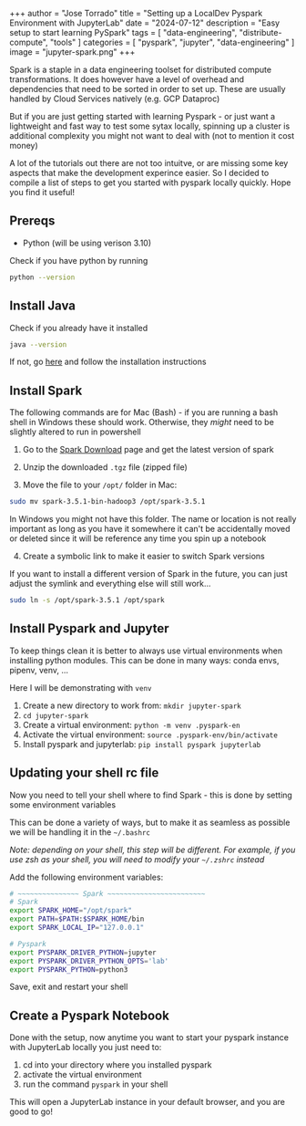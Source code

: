 
+++
author = "Jose Torrado"
title = "Setting up a LocalDev Pyspark Environment with JupyterLab"
date = "2024-07-12"
description = "Easy setup to start learning PySpark"
tags = [
    "data-engineering",
    "distribute-compute",
    "tools"
]
categories = [
    "pyspark",
    "jupyter",
    "data-engineering"
]
image = "jupyter-spark.png"
+++

Spark is a staple in a data engineering toolset for distributed compute transformations. It does however have a level of overhead and dependencies that need to be sorted in order to set up. These are usually handled by Cloud Services natively (e.g. GCP Dataproc)

But if you are just getting started with learning Pyspark - 
or just want a lightweight and fast way to test some sytax locally, 
spinning up a cluster is additional complexity you might not want to deal with 
(not to mention it cost money)

A lot of the tutorials out there are not too intuitve, or are missing some key aspects
that make the development experince easier.
So I decided to compile a list of steps to get you started with pyspark locally quickly.
Hope you find it useful!



## Prereqs
- Python (will be using verison 3.10) 

Check if you have python by running 

``` bash
python --version
```

## Install Java

Check if you already have it installed

``` bash
java --version
```

If not, go [here](https://www.java.com/en/download/) and follow the installation instructions

## Install Spark

The following commands are for Mac (Bash) - if you are running a bash shell in Windows these should work. Otherwise, they _might_ need to be slightly altered to run in powershell

1. Go to the [Spark Download](https://spark.apache.org/downloads.html) page and get the latest version of spark

2. Unzip the downloaded `.tgz` file (zipped file)

3. Move the file to your `/opt/` folder in Mac:

``` bash
sudo mv spark-3.5.1-bin-hadoop3 /opt/spark-3.5.1
```

In Windows you might not have this folder.
The name or location is not really important as long as you have it somewhere it can't be
accidentally moved or deleted since it will be reference any time you spin up a notebook

4. Create a symbolic link to make it easier to switch Spark versions

If you want to install a different version of Spark in the future, you can just adjust the symlink and everything else will still work...

``` bash
sudo ln -s /opt/spark-3.5.1 /opt/spark
```

## Install Pyspark and Jupyter

To keep things clean it is better to always use virtual environments when installing python modules. This can be done in many ways: conda envs, pipenv, venv, ...

Here I will be demonstrating with `venv`

1. Create a new directory to work from: `mkdir jupyter-spark`
2. `cd jupyter-spark`
3. Create a virtual environment: `python -m venv .pyspark-en`
4. Activate the virtual environment: `source .pyspark-env/bin/activate`
5. Install pyspark and jupyterlab: `pip install pyspark jupyterlab`

## Updating your shell rc file

Now you need to tell your shell where to find Spark - this is done by setting some environment variables

This can be done a variety of ways, but to make it as seamless as possible we will be handling it in the `~/.bashrc`

_Note: depending on your shell, this step will be different. For example, if you use zsh as your shell, you will need to modify your `~/.zshrc` instead_

Add the following environment variables:
``` bash
# ~~~~~~~~~~~~~~~ Spark ~~~~~~~~~~~~~~~~~~~~~~~~
# Spark
export SPARK_HOME="/opt/spark"
export PATH=$PATH:$SPARK_HOME/bin
export SPARK_LOCAL_IP="127.0.0.1"

# Pyspark
export PYSPARK_DRIVER_PYTHON=jupyter
export PYSPARK_DRIVER_PYTHON_OPTS='lab'
export PYSPARK_PYTHON=python3
```

Save, exit and restart your shell

## Create a Pyspark Notebook

Done with the setup, now anytime you want to start your pyspark instance with JupyterLab locally you just need to:
1. cd into your directory where you installed pyspark
2. activate the virtual environment
3. run the command `pyspark` in your shell

This will open a JupyterLab instance in your default browser, and you are good to go!

